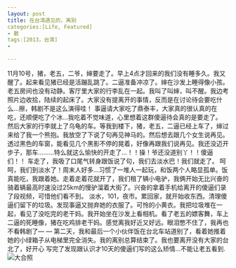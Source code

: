 ```yaml
---
layout: post
title: 在台湾遇见的，离别
categories:[Life, Featured]
- 散
tags:[2013，台湾]
- 

---
```


  11月10号，猪，老五，二爷，婶要走了。早上4点才回来的我们没有睡多久。我又醒了。起来看见猪已经是活蹦乱跳了。二逼准备冲凉了。婶在沙发上睡得像小孩。老五房间也没有动静。客厅里大家的行李乱在一起。我叫了叫婶，叫不醒。我边考照片边收拾，陆续的起床了。大家没有提离开的事情，反而是在讨论待会要吃什么…擦，韩剧不是这么演得哇！ 
事逼请大家吃了鼎泰丰，大家真的很认真的在吃，还顺便吃了个冰…我吃着不觉味道，心里想着这群傻逼待会真的是要走了。
然后大家的行李就上了乌龟的车。等我到楼下，猪，老五，二逼已经上车了，婶过来给了我一个熊抱。我放空了下说了句再见神马的。然后想去跟几个女生说再见。透过黑色的车窗，能看见几个黑影不停的晃着，好像再跟我们说再见。我还没迈开步子，那车………特么就这么愉快的开走了…！！操！爷还没道别丫！！傻逼们！！
车走了，我吸了口尾气转身跟饭说了句，我们去淡水巴！我们就走了。
呵呵，我们到淡水了！周末人好多…习惯了一堆人一起玩，和饭两个人略显孤单。饭真能吃，我跟着她。走着走着花就开了，我们租了辆小电驴，我俩开始无比兴奋的骑着辆最高时速没过25km的慢驴溜着大街了。兴奋的拿着手机给离开的傻逼们录了段视频，可惜他们看不到。
淡水，101，夜市。累回家，就开始收东西。清理傻逼们留下的垃圾。发现事逼又抛弃她的衣服了。可怜的小黄衣。我把垃圾堆在一起，看见了没吃完的老干妈。我开始坐在沙发上看相机。看了老五的嫖客舞，车上二逼的死睡像，猪在吃鸡排老干妈。感觉离我好近又好远。眼泪憋不住了，我再也不看韩剧了— —
第二天，我和最后一个小伙伴饭在台北车站道别了，看着她推着她的小绿箱子从电梯里完全消失。我的离别总算结束了。我也要离开没有大家的台北了，好开心
写完了发现跟认识才10天的傻逼们写的这么矫情…不能让老五看到.
![大合照](https://raw.github.com/nothinghd/nothinghd.github.com/master/slides/images/all.jpg)
